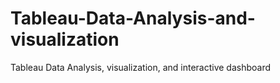 # Tableau-Data-Analysis-and-visualization
Tableau Data Analysis, visualization, and interactive dashboard
